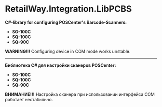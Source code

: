 ﻿# RetailWay.Integration.LibPCBS

**C#-library for configuring POSCenter's Barcode-Scanners:**
- **SG-100C**
- **SQ-100C**
- **SQ-90C**

**WARNING!!!** Configuring device in COM mode works unstable.

---

**Библиотека C# для настройки сканеров POSCenter:**
- **SG-100C**
- **SQ-100C**
- **SQ-90C**

**ВНИМАНИЕ!!!** Настройка сканера при использовании интерфейса COM работает нестабильно.